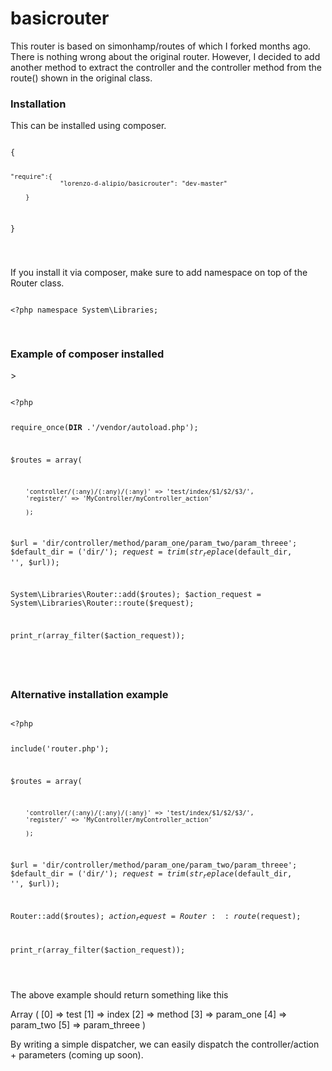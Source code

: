 # basicrouter
<p>
This router is based on simonhamp/routes of which I forked months ago. There is nothing wrong about the original router. However, I decided to add another method to extract the controller and the controller method from the route() shown in the original class.
</p>
<h3>Installation</h3>
This can be installed using composer.
<pre><code>
{

	"require":{
	             "lorenzo-d-alipio/basicrouter": "dev-master"
				
		}
		
}
				

</code></pre>

<p>
If you install it via composer, make sure to add namespace on top of the Router class.
<pre><code>
&lt;?php namespace System\Libraries;

</code>
</pre>
</p>

<h3>Example of composer installed</h3>>
<pre>
<code>
&lt;?php

require_once(__DIR__ .'/vendor/autoload.php');

$routes = array(
       
        'controller/(:any)/(:any)/(:any)' => 'test/index/$1/$2/$3/',
        'register/' => 'MyController/myController_action'

        );
		
$url = 'dir/controller/method/param_one/param_two/param_threee';
$default_dir = ('dir/');
$request = trim(str_replace($default_dir, '', $url));		
		
System\Libraries\Router::add($routes);
$action_request = System\Libraries\Router::route($request);

print_r(array_filter($action_request));


</pre>
</code>


<h3> Alternative installation example</h3>
<pre><code>
&lt;?php

include('router.php');

$routes = array(
       
        'controller/(:any)/(:any)/(:any)' => 'test/index/$1/$2/$3/',
        'register/' => 'MyController/myController_action'

        );
		
$url = 'dir/controller/method/param_one/param_two/param_threee';
$default_dir = ('dir/');
$request = trim(str_replace($default_dir, '', $url));		
		
Router::add($routes);
$action_request = Router::route($request);

print_r(array_filter($action_request));

</code>
</pre>

The above example should return something like this
<p>
   Array ( [0] => test [1] => index [2] => method [3] => param_one [4] => param_two [5] => param_threee )
 </p>  
By writing a simple dispatcher, we can easily dispatch the controller/action + parameters (coming up soon).
